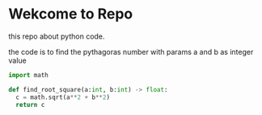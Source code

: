 # Wekcome to Repo

this repo about python code.

the code is to find the pythagoras number with params a and b as integer value

```python
import math

def find_root_square(a:int, b:int) -> float:
  c = math.sqrt(a**2 + b**2)
  return c
```
